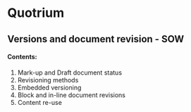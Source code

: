 <!DOCTYPE html PUBLIC "-//W3C//DTD XHTML 1.0 Transitional//EN" "http://www.w3.org/TR/xhtml1/DTD/xhtml1-transitional.dtd"
<html xmlns="http://www.w3.org/1999/xhtml">
# Quotrium
<meta name="devOp_Quotrium" content="Mark up and revisioning theory">
<head>
    <h2>Versions and document revision - SOW</h2>
<body>
<h4>Contents:</h4>
<p><ol>
  <li>Mark-up and Draft document status</li>
  <li>Revisioning methods</li>
  <li>Embedded versioning</li>
  <li>Block and in-line document revisions</li>
  <li>Content re-use</li> 
    </ol></p>
  </body>
</head>
